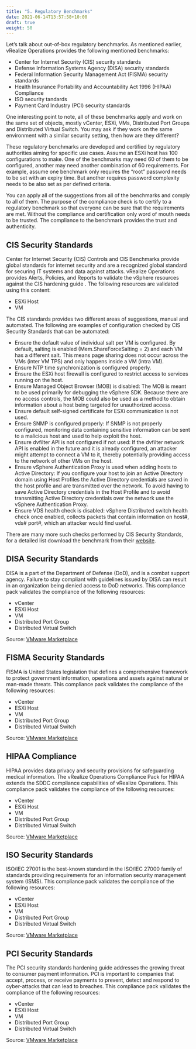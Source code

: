 ```yaml
---
title: "5. Regulatory Benchmarks"
date: 2021-06-14T13:57:58+10:00
draft: true
weight: 50
---
```


Let’s talk about out-of-box regulatory benchmarks. As mentioned earlier, vRealize Operations provides the following mentioned benchmarks:

- Center for Internet Security (CIS) security standards
- Defense Information Systems Agency (DISA) security standards
- Federal Information Security Management Act (FISMA) security standards
- Health Insurance Portability and Accountability Act 1996 (HIPAA) Compliance
- ISO security tandards
- Payment Card Industry (PCI) security standards

One interesting point to note, all of these benchmarks apply and work on the same set of objects, mostly vCenter, ESXi, VMs, Distributed Port Groups and Distributed Virtual Switch. You may ask if they work on the same environment with a similar security setting, then how are they different?

These regulatory benchmarks are developed and certified by regulatory authorities aiming for specific use cases. Assume an ESXi host has 100 configurations to make. One of the benchmarks may need 60 of them to be configured, another may need another combination of 60 requirements. For example, assume one benchmark only requires the “root” password needs to be set with an expiry time. But another requires password complexity needs to be also set as per defined criteria.

You can apply all of the suggestions from all of the benchmarks and comply to all of them. The purpose of the compliance check is to certify to a regulatory benchmark so that everyone can be sure that the requirements are met. Without the compliance and certification only word of mouth needs to be trusted. The compliance to the benchmark provides the trust and authenticity. 

## CIS Security Standards

Center for Internet Security (CIS) Controls and CIS Benchmarks provide global standards for internet security and are a recognized global standard for securing IT systems and data against attacks. vRealize Operations provides Alerts, Policies, and Reports to validate the vSphere resources against the CIS hardening guide . The following resources are validated using this content:

- ESXi Host
- VM

The CIS standards provides two different areas of suggestions, manual and automated. The following are examples of configuration checked by CIS Security Standards that can be automated:

- Ensure the default value of individual salt per VM is configured. By default, salting is enabled (Mem.ShareForceSalting = 2) and each VM has a different salt. This means page sharing does not occur across the VMs (inter VM TPS) and only happens inside a VM (intra VM).
- Ensure NTP time synchronization is configured properly.
- Ensure the ESXi host firewall is configured to restrict access to services running on the host.
- Ensure Managed Object Browser (MOB) is disabled: The MOB is meant to be used primarily for debugging the vSphere SDK. Because there are no access controls, the MOB could also be used as a method to obtain information about a host being targeted for unauthorized access.
- Ensure default self-signed certificate for ESXi communication is not used.
- Ensure SNMP is configured properly: If SNMP is not properly configured, monitoring data containing sensitive information can be sent to a malicious host and used to help exploit the host.
- Ensure dvfilter API is not configured if not used: If the dvfilter network API is enabled in the future and it is already configured, an attacker might attempt to connect a VM to it, thereby potentially providing access to the network of other VMs on the host.
- Ensure vSphere Authentication Proxy is used when adding hosts to Active Directory: If you configure your host to join an Active Directory domain using Host Profiles the Active Directory credentials are saved in the host profile and are transmitted over the network. To avoid having to save Active Directory credentials in the Host Profile and to avoid transmitting Active Directory credentials over the network use the vSphere Authentication Proxy.
- Ensure VDS health check is disabled: vSphere Distributed switch health check once enabled, collects packets that contain information on host#, vds# port#, which an attacker would find useful.

There are many more such checks performed by CIS Security Standards, for a detailed list download the benchmark from their [website](https://www.cisecurity.org/benchmark/vmware/).

## DISA Security Standards

DISA is a part of the Department of Defense (DoD), and is a combat support agency. Failure to stay compliant with guidelines issued by DISA can result in an organization being denied access to DoD networks. This compliance pack validates the compliance of the following resources:

- vCenter
- ESXi Host
- VM
- Distributed Port Group
- Distributed Virtual Switch

Source: [VMware Marketplace](https://marketplace.cloud.vmware.com/services/details/vrealize-operations-compliance-pack-for-disa?slug=true)


## FISMA Security Standards

FISMA is United States legislation that defines a comprehensive framework to protect government information, operations and assets against natural or man-made threats. This compliance pack validates the compliance of the following resources:

- vCenter
- ESXi Host
- VM
- Distributed Port Group
- Distributed Virtual Switch

Source: [VMware Marketplace](https://marketplace.cloud.vmware.com/services/details/vrealize-operations-compliance-pack-for-fisma?slug=true)

## HIPAA Compliance

HIPAA provides data privacy and security provisions for safeguarding medical information. The vRealize Operations Compliance Pack for HIPAA extends the SDDC compliance capabilities of vRealize Operations. This compliance pack validates the compliance of the following resources:

- vCenter
- ESXi Host
- VM
- Distributed Port Group
- Distributed Virtual Switch

Source: [VMware Marketplace](https://marketplace.cloud.vmware.com/services/details/vrealize-operations-compliance-pack-for-hipaa?slug=true)

## ISO Security Standards

ISO/IEC 27001 is the best-known standard in the ISO/IEC 27000 family of standards providing requirements for an information security management system (ISMS). This compliance pack validates the compliance of the following resources:

- vCenter
- ESXi Host
- VM
- Distributed Port Group
- Distributed Virtual Switch

Source: [VMware Marketplace](https://marketplace.cloud.vmware.com/services/details/vrealize-operations-compliance-pack-for-iso?slug=true)

## PCI Security Standards

The PCI security standards hardening guide addresses the growing threat to consumer payment information. PCI is important to companies that accept, process, or receive payments to prevent, detect and respond to cyber-attacks that can lead to breaches. This compliance pack validates the compliance of the following resources:

- vCenter
- ESXi Host
- VM
- Distributed Port Group
- Distributed Virtual Switch

Source: [VMware Marketplace](https://marketplace.cloud.vmware.com/services/details/vrealize-operations-compliance-pack-for-pci?slug=true)